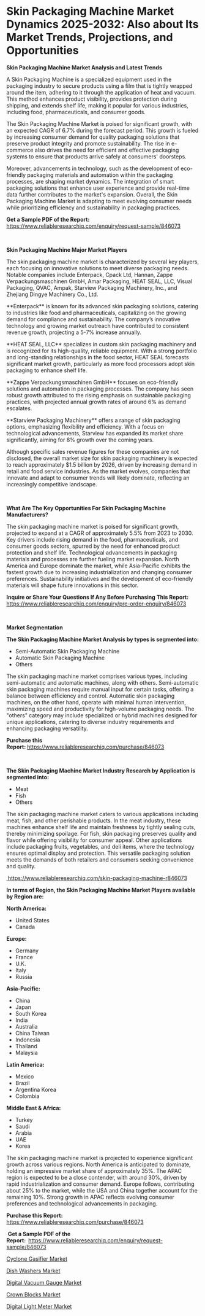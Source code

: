 <p><h1>Skin Packaging Machine Market Dynamics 2025-2032: Also about Its Market Trends, Projections, and Opportunities</h1></p><p><strong>Skin Packaging Machine Market Analysis and Latest Trends</strong></p>
<p><p>A Skin Packaging Machine is a specialized equipment used in the packaging industry to secure products using a film that is tightly wrapped around the item, adhering to it through the application of heat and vacuum. This method enhances product visibility, provides protection during shipping, and extends shelf life, making it popular for various industries, including food, pharmaceuticals, and consumer goods.</p><p>The Skin Packaging Machine Market is poised for significant growth, with an expected CAGR of 6.7% during the forecast period. This growth is fueled by increasing consumer demand for quality packaging solutions that preserve product integrity and promote sustainability. The rise in e-commerce also drives the need for efficient and effective packaging systems to ensure that products arrive safely at consumers' doorsteps. </p><p>Moreover, advancements in technology, such as the development of eco-friendly packaging materials and automation within the packaging processes, are shaping market dynamics. The integration of smart packaging solutions that enhance user experience and provide real-time data further contributes to the market's expansion. Overall, the Skin Packaging Machine Market is adapting to meet evolving consumer needs while prioritizing efficiency and sustainability in packaging practices.</p></p>
<p><strong>Get a Sample PDF of the Report:&nbsp;</strong> <a href="https://www.reliableresearchiq.com/enquiry/request-sample/846073?utm_campaign=3106&utm_medium=2&utm_source=Github&utm_content=ia&utm_term=10042025&utm_id=skin-packaging-machine">https://www.reliableresearchiq.com/enquiry/request-sample/846073</a></p>
<p>&nbsp;</p>
<p><strong>Skin Packaging Machine Major Market Players</strong></p>
<p><p>The skin packaging machine market is characterized by several key players, each focusing on innovative solutions to meet diverse packaging needs. Notable companies include Enterpack, Cpack Ltd, Hannan, Zappe Verpackungsmaschinen GmbH, Amar Packaging, HEAT SEAL, LLC, Visual Packaging, QVAC, Ampak, Starview Packaging Machinery, Inc., and Zhejiang Dingye Machinery Co., Ltd.</p><p>**Enterpack** is known for its advanced skin packaging solutions, catering to industries like food and pharmaceuticals, capitalizing on the growing demand for compliance and sustainability. The company’s innovative technology and growing market outreach have contributed to consistent revenue growth, projecting a 5-7% increase annually.</p><p>**HEAT SEAL, LLC** specializes in custom skin packaging machinery and is recognized for its high-quality, reliable equipment. With a strong portfolio and long-standing relationships in the food sector, HEAT SEAL forecasts significant market growth, particularly as more food processors adopt skin packaging to enhance shelf life.</p><p>**Zappe Verpackungsmaschinen GmbH** focuses on eco-friendly solutions and automation in packaging processes. The company has seen robust growth attributed to the rising emphasis on sustainable packaging practices, with projected annual growth rates of around 6% as demand escalates.</p><p>**Starview Packaging Machinery** offers a range of skin packaging options, emphasizing flexibility and efficiency. With a focus on technological advancements, Starview has expanded its market share significantly, aiming for 8% growth over the coming years.</p><p>Although specific sales revenue figures for these companies are not disclosed, the overall market size for skin packaging machinery is expected to reach approximately $1.5 billion by 2026, driven by increasing demand in retail and food service industries. As the market evolves, companies that innovate and adapt to consumer trends will likely dominate, reflecting an increasingly competitive landscape.</p></p>
<p>&nbsp;</p>
<p><strong>What Are The Key Opportunities For Skin Packaging Machine Manufacturers?</strong></p>
<p><p>The skin packaging machine market is poised for significant growth, projected to expand at a CAGR of approximately 5.5% from 2023 to 2030. Key drivers include rising demand in the food, pharmaceuticals, and consumer goods sectors, spurred by the need for enhanced product protection and shelf life. Technological advancements in packaging materials and processes are further fueling market expansion. North America and Europe dominate the market, while Asia-Pacific exhibits the fastest growth due to increasing industrialization and changing consumer preferences. Sustainability initiatives and the development of eco-friendly materials will shape future innovations in this sector.</p></p>
<p><strong>Inquire or Share Your Questions If Any Before Purchasing This Report:</strong> <a href="https://www.reliableresearchiq.com/enquiry/pre-order-enquiry/846073?utm_campaign=3106&utm_medium=2&utm_source=Github&utm_content=ia&utm_term=10042025&utm_id=skin-packaging-machine">https://www.reliableresearchiq.com/enquiry/pre-order-enquiry/846073</a></p>
<p>&nbsp;</p>
<p><strong>Market Segmentation</strong></p>
<p><strong>The Skin Packaging Machine Market Analysis by types is segmented into:</strong></p>
<p><ul><li>Semi-Automatic Skin Packaging Machine</li><li>Automatic Skin Packaging Machine</li><li>Others</li></ul></p>
<p><p>The skin packaging machine market comprises various types, including semi-automatic and automatic machines, along with others. Semi-automatic skin packaging machines require manual input for certain tasks, offering a balance between efficiency and control. Automatic skin packaging machines, on the other hand, operate with minimal human intervention, maximizing speed and productivity for high-volume packaging needs. The "others" category may include specialized or hybrid machines designed for unique applications, catering to diverse industry requirements and enhancing packaging versatility.</p></p>
<p><strong>Purchase this Report:&nbsp;</strong><a href="https://www.reliableresearchiq.com/purchase/846073?utm_campaign=3106&utm_medium=2&utm_source=Github&utm_content=ia&utm_term=10042025&utm_id=skin-packaging-machine">https://www.reliableresearchiq.com/purchase/846073</a></p>
<p>&nbsp;</p>
<p><strong>The Skin Packaging Machine Market Industry Research by Application is segmented into:</strong></p>
<p><ul><li>Meat</li><li>Fish</li><li>Others</li></ul></p>
<p><p>The skin packaging machine market caters to various applications including meat, fish, and other perishable products. In the meat industry, these machines enhance shelf life and maintain freshness by tightly sealing cuts, thereby minimizing spoilage. For fish, skin packaging preserves quality and flavor while offering visibility for consumer appeal. Other applications include packaging fruits, vegetables, and deli items, where the technology ensures optimal display and protection. This versatile packaging solution meets the demands of both retailers and consumers seeking convenience and quality.</p></p>
<p><a href="https://www.reliableresearchiq.com/skin-packaging-machine-r846073?utm_campaign=3106&utm_medium=2&utm_source=Github&utm_content=ia&utm_term=10042025&utm_id=skin-packaging-machine">&nbsp;https://www.reliableresearchiq.com/skin-packaging-machine-r846073</a></p>
<p><strong>In terms of Region, the Skin Packaging Machine Market Players available by Region are:</strong></p>
<p>
    <p> <strong> North America: </strong>
        <ul>
            <li>United States</li>
            <li>Canada</li>
        </ul>
        </p> 
    <p> <strong> Europe: </strong>
        <ul>
            <li>Germany</li>
            <li>France</li>
            <li>U.K.</li>
            <li>Italy</li>
            <li>Russia</li>
        </ul>
        </p> 
    <p> <strong> Asia-Pacific: </strong>
        <ul>
            <li>China</li>
            <li>Japan</li>
            <li>South Korea</li>
            <li>India</li>
            <li>Australia</li>
            <li>China Taiwan</li>
            <li>Indonesia</li>
            <li>Thailand</li>
            <li>Malaysia</li>
        </ul>
        </p> 
    <p> <strong> Latin America: </strong>
        <ul>
            <li>Mexico</li>
            <li>Brazil</li>
            <li>Argentina Korea</li>
            <li>Colombia</li>
        </ul>
        </p> 
    <p> <strong> Middle East & Africa: </strong>
        <ul>
            <li>Turkey</li>
            <li>Saudi</li>
            <li>Arabia</li>
            <li>UAE</li>
            <li>Korea</li>
        </ul>
    </p>
    </p>
<p><p>The skin packaging machine market is projected to experience significant growth across various regions. North America is anticipated to dominate, holding an impressive market share of approximately 35%. The APAC region is expected to be a close contender, with around 30%, driven by rapid industrialization and consumer demand. Europe follows, contributing about 25% to the market, while the USA and China together account for the remaining 10%. Strong growth in APAC reflects evolving consumer preferences and technological advancements in packaging.</p></p>
<p><strong>Purchase this Report: </strong><a href="https://www.reliableresearchiq.com/purchase/846073?utm_campaign=3106&utm_medium=2&utm_source=Github&utm_content=ia&utm_term=10042025&utm_id=skin-packaging-machine">https://www.reliableresearchiq.com/purchase/846073</a></p>
<p>&nbsp;<strong>Get a Sample PDF of the Report:&nbsp;&nbsp;</strong><a href="https://www.reliableresearchiq.com/enquiry/request-sample/846073?utm_campaign=3106&utm_medium=2&utm_source=Github&utm_content=ia&utm_term=10042025&utm_id=skin-packaging-machine">https://www.reliableresearchiq.com/enquiry/request-sample/846073</a></p>
<p><strong></strong></p>
<p><p><a href="https://github.com/nibbsmantji/Market-Research-Report-List-1/blob/main/cyclone-gasifier-market.md?utm_campaign=3106&utm_medium=2&utm_source=Github&utm_content=ia&utm_term=10042025&utm_id=skin-packaging-machine">Cyclone Gasifier Market</a></p><p><a href="https://github.com/cobinaydin13/Market-Research-Report-List-1/blob/main/dish-washers-market.md?utm_campaign=3106&utm_medium=2&utm_source=Github&utm_content=ia&utm_term=10042025&utm_id=skin-packaging-machine">Dish Washers Market</a></p><p><a href="https://github.com/osamhcombre/Market-Research-Report-List-1/blob/main/digital-vacuum-gauge-market.md?utm_campaign=3106&utm_medium=2&utm_source=Github&utm_content=ia&utm_term=10042025&utm_id=skin-packaging-machine">Digital Vacuum Gauge Market</a></p><p><a href="https://github.com/djibenesha/Market-Research-Report-List-1/blob/main/crown-blocks-market.md?utm_campaign=3106&utm_medium=2&utm_source=Github&utm_content=ia&utm_term=10042025&utm_id=skin-packaging-machine">Crown Blocks Market</a></p><p><a href="https://github.com/guleealhani/Market-Research-Report-List-1/blob/main/digital-light-meter-market.md?utm_campaign=3106&utm_medium=2&utm_source=Github&utm_content=ia&utm_term=10042025&utm_id=skin-packaging-machine">Digital Light Meter Market</a></p></p>